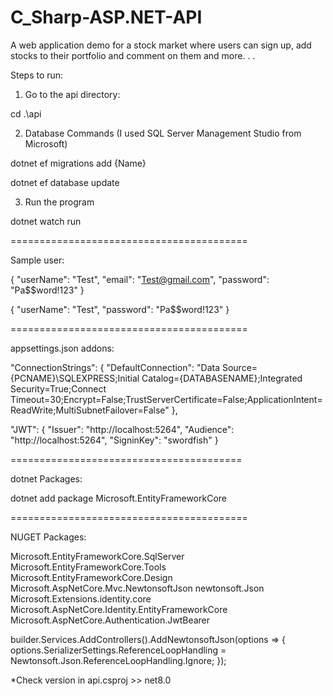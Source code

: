 # C_Sharp-ASP.NET-API
A web application demo for a stock market where users can sign up, add stocks to their portfolio and comment on them and more. . .

Steps to run:
1. Go to the api directory:

  cd .\api

2. Database Commands (I used SQL Server Management Studio from Microsoft)

  dotnet ef migrations add {Name}
  
  dotnet ef database update

3. Run the program

  dotnet watch run

=========================================

Sample user:

{
  "userName": "Test",
  "email": "Test@gmail.com",
  "password": "Pa$$word!123"
}

{
  "userName": "Test",
  "password": "Pa$$word!123"
}

=========================================

appsettings.json addons:

"ConnectionStrings": {
    "DefaultConnection": "Data Source={PCNAME}\\SQLEXPRESS;Initial Catalog={DATABASENAME};Integrated Security=True;Connect Timeout=30;Encrypt=False;TrustServerCertificate=False;ApplicationIntent=ReadWrite;MultiSubnetFailover=False"
  },

  "JWT": {
    "Issuer": "http://localhost:5264",
    "Audience": "http://localhost:5264",
    "SigninKey": "swordfish"
  }

========================================

dotnet Packages:

dotnet add package Microsoft.EntityFrameworkCore

=========================================

NUGET Packages:

Microsoft.EntityFrameworkCore.SqlServer
Microsoft.EntityFrameworkCore.Tools
Microsoft.EntityFrameworkCore.Design
Microsoft.AspNetCore.Mvc.NewtonsoftJson
newtonsoft.Json
Microsoft.Extensions.identity.core
Microsoft.AspNetCore.Identity.EntityFrameworkCore
Microsoft.AspNetCore.Authentication.JwtBearer

builder.Services.AddControllers().AddNewtonsoftJson(options =>
{
    options.SerializerSettings.ReferenceLoopHandling = Newtonsoft.Json.ReferenceLoopHandling.Ignore;
});

*Check version in api.csproj >> <TargetFramework>net8.0</TargetFramework>
